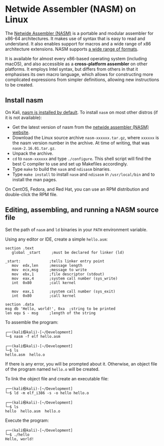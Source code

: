 # Netwide Assembler (NASM) on Linux

The [Netwide Assembler (NASM)](https://www.nasm.us/) is a portable and modular assembler for x86-64 architectures. It makes use of syntax that is easy to read and understand. It also enables support for macros and a wide range of x86 architecture extensions. NASM supports [a wide range of formats](https://www.nasm.us/xdoc/2.09.10/html/nasmdoc7.html). 

It is available for almost every x86-based operating system (including macOS), and also accessible as a **cross-platform assembler** on other platforms. It employs Intel syntax, but differs from others in that it emphasises its own macro language, which allows for constructing more complicated expressions from simpler definitions, allowing new instructions to be created.

## Install nasm

On Kali, [nasm is installed by default](https://www.kali.org/tools/nasm/). To install `nasm` on most other distros (if it is not available):

* Get the latest version of nasm from the [netwide assembler (NASM) website](http://www.nasm.us/).
* Download the Linux source archive `nasm-xxxxxx.tar.gz`, where `xxxxxx` is the nasm version number in the archive. At time of writing, that was `nasm-2.16.01.tar.gz`.
* Unpack the archive.
* `cd` to `nasm-xxxxxx` and type `./configure`. This shell script will find the best C compiler to use and set up Makefiles accordingly.
* Type `make` to build the `nasm` and `ndisasm` binaries.
* Type `make install` to install `nasm` and `ndisasm` in `/usr/local/bin` and to install the man pages.

On CentOS, Fedora, and Red Hat, you can use an RPM distribution and double-click the RPM file.

## Editing, assembling, and running a NASM source file

Set the path of `nasm` and `ld` binaries in your `PATH` environment variable. 

Using any editor or IDE, create a simple `hello.asm`:

```text
section	.text
   global _start     ;must be declared for linker (ld)
	
_start:	            ;tells linker entry point
   mov	edx,len     ;message length
   mov	ecx,msg     ;message to write
   mov	ebx,1       ;file descriptor (stdout)
   mov	eax,4       ;system call number (sys_write)
   int	0x80        ;call kernel
	
   mov	eax,1       ;system call number (sys_exit)
   int	0x80        ;call kernel

section	.data
msg db 'Hello, world!', 0xa  ;string to be printed
len equ $ - msg     ;length of the string
```

To assemble the program:

```text
┌──(kali㉿kali)-[~/Development]
└─$ nasm -f elf hello.asm
                                                            
┌──(kali㉿kali)-[~/Development]
└─$ ls
hello.asm  hello.o
```

If there is any error, you will be prompted about it. Otherwise, an object file of the program named `hello.o` will be created.

To link the object file and create an executable file:

```text
┌──(kali㉿kali)-[~/Development]
└─$ ld -m elf_i386 -s -o hello hello.o

┌──(kali㉿kali)-[~/Development]
└─$ ls                                
hello  hello.asm  hello.o
```

Execute the program:

```text
┌──(kali㉿kali)-[~/Development]
└─$ ./hello                                                   
Hello, world!
```
